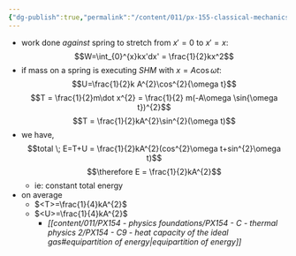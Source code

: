 ```yaml
---
{"dg-publish":true,"permalink":"/content/011/px-155-classical-mechanics-and-special-relativity/classical-mechanics/px-155-d-simple-harmonic-motion/px-155-d5-energy-and-shm/","noteIcon":"1","created":"2024-10-01T18:27:09.654+01:00","updated":"2024-11-26T19:55:54.044+00:00"}
---
```


- work done *against* spring to stretch from $x'=0$ to $x'=x$:
$$W=\int_{0}^{x}kx'dx' = \frac{1}{2}kx^2$$
- if mass on a spring is executing $SHM$ with $x=A\cos{\omega t}$:
$$U=\frac{1}{2}k A^{2}\cos^{2}{\omega t}$$
$$T = \frac{1}{2}m\dot x^{2} = \frac{1}{2} m(-A\omega \sin{\omega t})^{2}$$
$$T = \frac{1}{2}kA^{2}\sin^{2}(\omega t)$$
- we have, $$total \; E=T+U = \frac{1}{2}kA^{2}(cos^{2}\omega t+sin^{2}\omega t)$$
$$\therefore E = \frac{1}{2}kA^{2}$$
	- ie: constant total energy
- on average 
	- $<T>=\frac{1}{4}kA^{2}$ 
	- $<U>=\frac{1}{4}kA^{2}$ 
		- *[[content/011/PX154 - physics foundations/PX154 - C - thermal physics 2/PX154 - C9 - heat capacity of the ideal gas#equipartition of energy\|equipartition of energy]]*